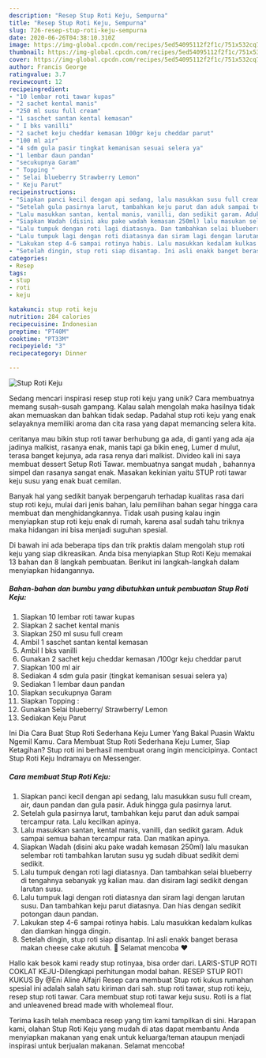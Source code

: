 ```yaml
---
description: "Resep Stup Roti Keju, Sempurna"
title: "Resep Stup Roti Keju, Sempurna"
slug: 726-resep-stup-roti-keju-sempurna
date: 2020-06-26T04:38:10.310Z
image: https://img-global.cpcdn.com/recipes/5ed54095112f2f1c/751x532cq70/stup-roti-keju-foto-resep-utama.jpg
thumbnail: https://img-global.cpcdn.com/recipes/5ed54095112f2f1c/751x532cq70/stup-roti-keju-foto-resep-utama.jpg
cover: https://img-global.cpcdn.com/recipes/5ed54095112f2f1c/751x532cq70/stup-roti-keju-foto-resep-utama.jpg
author: Francis George
ratingvalue: 3.7
reviewcount: 12
recipeingredient:
- "10 lembar roti tawar kupas"
- "2 sachet kental manis"
- "250 ml susu full cream"
- "1 saschet santan kental kemasan"
- " I bks vanilli"
- "2 sachet keju cheddar kemasan 100gr keju cheddar parut"
- "100 ml air"
- "4 sdm gula pasir tingkat kemanisan sesuai selera ya"
- "1 lembar daun pandan"
- "secukupnya Garam"
- " Topping "
- " Selai blueberry Strawberry Lemon"
- " Keju Parut"
recipeinstructions:
- "Siapkan panci kecil dengan api sedang, lalu masukkan susu full cream, air, daun pandan dan gula pasir. Aduk hingga gula pasirnya larut."
- "Setelah gula pasirnya larut, tambahkan keju parut dan aduk sampai tercampur rata. Lalu kecilkan apinya."
- "Lalu masukkan santan, kental manis, vanilli, dan sedikit garam. Aduk sampai semua bahan tercampur rata. Dan matikan apinya."
- "Siapkan Wadah (disini aku pake wadah kemasan 250ml) lalu masukan selembar roti tambahkan larutan susu yg sudah dibuat sedikit demi sedikit."
- "Lalu tumpuk dengan roti lagi diatasnya. Dan tambahkan selai blueberry di tengahnya sebanyak yg kalian mau. dan disiram lagi sedikit dengan larutan susu."
- "Lalu tumpuk lagi dengan roti diatasnya dan siram lagi dengan larutan susu. Dan tambahkan keju parut diatasnya. Dan hias dengan sedikit potongan daun pandan."
- "Lakukan step 4-6 sampai rotinya habis. Lalu masukkan kedalam kulkas dan diamkan hingga dingin."
- "Setelah dingin, stup roti siap disantap. Ini asli enakk banget berasa makan cheese cake akutuh. 🤭 Selamat mencoba ❤"
categories:
- Resep
tags:
- stup
- roti
- keju

katakunci: stup roti keju 
nutrition: 284 calories
recipecuisine: Indonesian
preptime: "PT40M"
cooktime: "PT33M"
recipeyield: "3"
recipecategory: Dinner

---
```



![Stup Roti Keju](https://img-global.cpcdn.com/recipes/5ed54095112f2f1c/751x532cq70/stup-roti-keju-foto-resep-utama.jpg)

Sedang mencari inspirasi resep stup roti keju yang unik? Cara membuatnya memang susah-susah gampang. Kalau salah mengolah maka hasilnya tidak akan memuaskan dan bahkan tidak sedap. Padahal stup roti keju yang enak selayaknya memiliki aroma dan cita rasa yang dapat memancing selera kita.

ceritanya mau bikin stup roti tawar berhubung ga ada, di ganti yang ada aja jadinya malkist, rasanya enak, manis tapi ga bikin eneg, Lumer d mulut, terasa banget kejunya, ada rasa renya dari malkist. Divideo kali ini saya membuat dessert Setup Roti Tawar. membuatnya sangat mudah , bahannya simpel dan rasanya sangat enak. Masakan kekinian yaitu STUP roti tawar keju susu yang enak buat cemilan.

Banyak hal yang sedikit banyak berpengaruh terhadap kualitas rasa dari stup roti keju, mulai dari jenis bahan, lalu pemilihan bahan segar hingga cara membuat dan menghidangkannya. Tidak usah pusing kalau ingin menyiapkan stup roti keju enak di rumah, karena asal sudah tahu triknya maka hidangan ini bisa menjadi suguhan spesial.


Di bawah ini ada beberapa tips dan trik praktis dalam mengolah stup roti keju yang siap dikreasikan. Anda bisa menyiapkan Stup Roti Keju memakai 13 bahan dan 8 langkah pembuatan. Berikut ini langkah-langkah dalam menyiapkan hidangannya.

<!--inarticleads1-->

##### Bahan-bahan dan bumbu yang dibutuhkan untuk pembuatan Stup Roti Keju:

1. Siapkan 10 lembar roti tawar kupas
1. Siapkan 2 sachet kental manis
1. Siapkan 250 ml susu full cream
1. Ambil 1 saschet santan kental kemasan
1. Ambil  I bks vanilli
1. Gunakan 2 sachet keju cheddar kemasan /100gr keju cheddar parut
1. Siapkan 100 ml air
1. Sediakan 4 sdm gula pasir (tingkat kemanisan sesuai selera ya)
1. Sediakan 1 lembar daun pandan
1. Siapkan secukupnya Garam
1. Siapkan  Topping :
1. Gunakan  Selai blueberry/ Strawberry/ Lemon
1. Sediakan  Keju Parut


Ini Dia Cara Buat Stup Roti Sederhana Keju Lumer Yang Bakal Puasin Waktu Ngemil Kamu. Cara Membuat Stup Roti Sederhana Keju Lumer, Siap Ketagihan? Stup roti ini berhasil membuat orang ingin mencicipinya. Contact Stup Roti Keju Indramayu on Messenger. 

<!--inarticleads2-->

##### Cara membuat Stup Roti Keju:

1. Siapkan panci kecil dengan api sedang, lalu masukkan susu full cream, air, daun pandan dan gula pasir. Aduk hingga gula pasirnya larut.
1. Setelah gula pasirnya larut, tambahkan keju parut dan aduk sampai tercampur rata. Lalu kecilkan apinya.
1. Lalu masukkan santan, kental manis, vanilli, dan sedikit garam. Aduk sampai semua bahan tercampur rata. Dan matikan apinya.
1. Siapkan Wadah (disini aku pake wadah kemasan 250ml) lalu masukan selembar roti tambahkan larutan susu yg sudah dibuat sedikit demi sedikit.
1. Lalu tumpuk dengan roti lagi diatasnya. Dan tambahkan selai blueberry di tengahnya sebanyak yg kalian mau. dan disiram lagi sedikit dengan larutan susu.
1. Lalu tumpuk lagi dengan roti diatasnya dan siram lagi dengan larutan susu. Dan tambahkan keju parut diatasnya. Dan hias dengan sedikit potongan daun pandan.
1. Lakukan step 4-6 sampai rotinya habis. Lalu masukkan kedalam kulkas dan diamkan hingga dingin.
1. Setelah dingin, stup roti siap disantap. Ini asli enakk banget berasa makan cheese cake akutuh. 🤭 Selamat mencoba ❤


Hallo kak besok kami ready stup rotinyaa, bisa order dari. LARIS-STUP ROTI COKLAT KEJU-Dilengkapi perhitungan modal bahan. RESEP STUP ROTI KUKUS By @Eni Aline Alfajri Resep cara membuat Stup roti kukus rumahan spesial ini adalah salah satu kiriman dari sah. stup roti tawar, stup roti keju, resep stup roti tawar. Cara membuat stup roti tawar keju susu. Roti is a flat and unleavened bread made with wholemeal flour. 

Terima kasih telah membaca resep yang tim kami tampilkan di sini. Harapan kami, olahan Stup Roti Keju yang mudah di atas dapat membantu Anda menyiapkan makanan yang enak untuk keluarga/teman ataupun menjadi inspirasi untuk berjualan makanan. Selamat mencoba!
